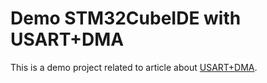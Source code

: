 # Demo STM32CubeIDE with USART+DMA

This is a demo project related to article about [USART+DMA](https://uhurumkate.blogspot.com/2021/11/usart-with-dma-on-stm32.html).


